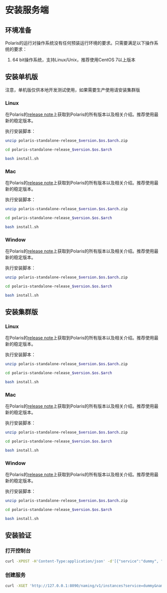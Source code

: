 # 安装服务端

## 环境准备

Polaris的运行对操作系统没有任何预装运行环境的要求。只需要满足以下操作系统的要求：

1. 64 bit操作系统，支持Linux/Unix，推荐使用CentOS 7以上版本

## 安装单机版

注意，单机版仅供本地开发测试使用，如果需要生产使用请安装集群版

### Linux

在Polaris的[release note](https://github.com/polarismesh/polaris/releases)上获取到Polaris的所有版本以及相关介绍。推荐使用最新的稳定版本。

执行安装脚本：

```bash
unzip polaris-standalone-release_$version.$os.$arch.zip

cd polaris-standalone-release_$version.$os.$arch

bash install.sh
```

### Mac

在Polaris的[release note](https://github.com/polarismesh/polaris/releases)上获取到Polaris的所有版本以及相关介绍。推荐使用最新的稳定版本。

执行安装脚本：

```bash
unzip polaris-standalone-release_$version.$os.$arch.zip

cd polaris-standalone-release_$version.$os.$arch

bash install.sh
```

### Window

在Polaris的[release note](https://github.com/polarismesh/polaris/releases)上获取到Polaris的所有版本以及相关介绍。推荐使用最新的稳定版本。

执行安装脚本：

```bash
unzip polaris-standalone-release_$version.$os.$arch.zip

cd polaris-standalone-release_$version.$os.$arch

bash install.sh
```

## 安装集群版

### Linux

在Polaris的[release note](https://github.com/polarismesh/polaris/releases)上获取到Polaris的所有版本以及相关介绍。推荐使用最新的稳定版本。

执行安装脚本：

```bash
unzip polaris-standalone-release_$version.$os.$arch.zip

cd polaris-standalone-release_$version.$os.$arch

bash install.sh
```

### Mac

在Polaris的[release note](https://github.com/polarismesh/polaris/releases)上获取到Polaris的所有版本以及相关介绍。推荐使用最新的稳定版本。

执行安装脚本：

```bash
unzip polaris-standalone-release_$version.$os.$arch.zip

cd polaris-standalone-release_$version.$os.$arch

bash install.sh
```

### Window

在Polaris的[release note](https://github.com/polarismesh/polaris/releases)上获取到Polaris的所有版本以及相关介绍。推荐使用最新的稳定版本。

执行安装脚本：

```bash
unzip polaris-standalone-release_$version.$os.$arch.zip

cd polaris-standalone-release_$version.$os.$arch

bash install.sh
```

## 安装验证

### 打开控制台

```bash
curl -XPOST -H'Content-Type:application/json' -d'[{"service":"dummy", "namespace":"Test", "host":"127.0.0.1", "port":12380}]' 'http://127.0.0.1:8090/naming/v1/instances' 
```

### 创建服务

```bash
curl -XGET 'http://127.0.0.1:8090/naming/v1/instances?service=dummy&namespace=Test'
```
